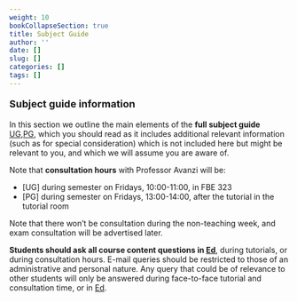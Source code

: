 ```yaml
---
weight: 10
bookCollapseSection: true 
title: Subject Guide
author: ''
date: []
slug: []
categories: []
tags: []
---
```




**<p style="font-size:18px;">Subject guide information</p>** 

In this section we outline the main elements of the **full subject guide** [UG](https://canvas.lms.unimelb.edu.au/courses/123529/modules/items/3619312),[PG](https://canvas.lms.unimelb.edu.au/courses/123552/modules/items/3619315), which you should read as it includes additional relevant information (such as for special consideration) which is not included here but might be relevant to you, and which we will assume you are aware of.

Note that **consultation hours** with Professor Avanzi will be:

- [UG] during semester on Fridays, 10:00-11:00, in FBE 323
- [PG] during semester on Fridays, 13:00-14:00, after the tutorial in the tutorial room

Note that there won’t be consultation during the non-teaching week, and exam consultation will be advertised later.

**Students should ask all course content questions in [Ed](https://canvas.lms.unimelb.edu.au/courses/173733/external_tools/5601?display=borderless)**, during tutorials, or during consultation hours. E-mail queries should be restricted to those of an administrative and personal nature. Any query that could be of relevance to other students will only be answered during face-to-face tutorial and consultation time, or in [Ed](https://canvas.lms.unimelb.edu.au/courses/173733/external_tools/5601?display=borderless).
